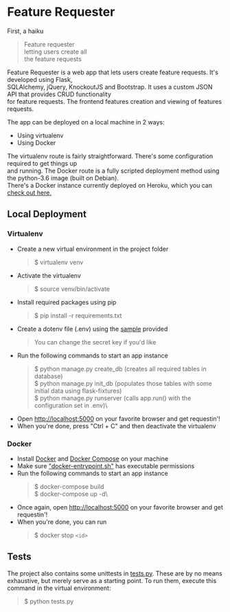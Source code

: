 # Feature Requester

First, a haiku
> Feature requester\
> letting users create all\
> the feature requests

Feature Requester is a web app that lets users create feature requests. It's developed using Flask,\
SQLAlchemy, jQuery, KnockoutJS and Bootstrap. It uses a custom JSON API that provides CRUD functionality\
for feature requests. The frontend features creation and viewing of features requests.

The app can be deployed on a local machine in 2 ways:

- Using virtualenv
- Using Docker

The virtualenv route is fairly straightforward. There's some configuration required to get things up\
and running. The Docker route is a fully scripted deployment method using the python-3.6 image (built on Debian).\
There's a Docker instance currently deployed on Heroku, which you can [check out here.](https://feature-requester-flask.herokuapp.com/)

## Local Deployment

### Virtualenv

- Create a new virtual environment in the project folder
    >$ virtualenv venv
- Activate the virtualenv
    >$ source venv/bin/activate
- Install required packages using pip
    >$ pip install -r requirements.txt
- Create a dotenv file (.env) using the [sample](https://github.com/BhargzShukla/feature-requester-flask/blob/master/.env_sample) provided
    >You can change the secret key if you'd like
- Run the following commands to start an app instance
    >$ python manage.py create_db   (creates all required tables in database)\
    >$ python manage.py init_db     (populates those tables with some initial data using flask-fixtures)\
    >$ python manage.py runserver   (calls app.run() with the configuration set in .env)\
- Open [http://localhost:5000](http://localhost:5000) on your favorite browser and get requestin'!
- When you're done, press "Ctrl + C" and then deactivate the virtualenv

### Docker

- Install [Docker](https://docs.docker.com/install/#server) and [Docker Compose](https://docs.docker.com/compose/install/) on your machine
- Make sure ["docker-entrypoint.sh"](https://github.com/BhargzShukla/feature-requester-flask/blob/master/docker-entrypoint.sh) has executable permissions
- Run the following commands to start an app instance
    >$ docker-compose build\
    >$ docker-compose up -d\
- Once again, open [http://localhost:5000](http://localhost:5000) on your favorite browser and get requestin'!
- When you're done, you can run
    >$ docker stop `<id>`

## Tests

The project also contains some unittests in [tests.py](https://github.com/BhargzShukla/feature-requester-flask/blob/master/tests.py). These are by no means exhaustive, but merely serve as a starting point. To run them, execute this command in the virtual environment:
>$ python tests.py